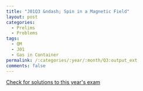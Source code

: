 ```yaml
---
title: "J01Q3 &ndash; Spin in a Magnetic Field"
layout: post
categories:
  - Prelims
  - Problems
tags:
  - QM
  - J01
  - Gas in Container
permalink: /:categories/:year/:month/Q3:output_ext
comments: false
---
```

<object data="2001J3Q.pdf" type="application/pdf" width="100%" height="500"></object>
<div class="message"><a href='https://princetonprelim.com/prelim/6/'>Check for solutions to this year's exam</a></div>